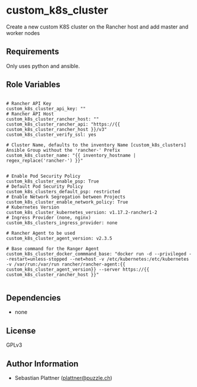 custom_k8s_cluster
==================

Create a new custom K8S cluster on the Rancher host and add master and worker nodes

Requirements
------------

Only uses python and ansible.


Role Variables
--------------

```

# Rancher API Key
custom_k8s_cluster_api_key: ""
# Rancher API Host
custom_k8s_cluster_rancher_host: ""
custom_k8s_cluster_rancher_api: "https://{{ custom_k8s_cluster_rancher_host }}/v3"
custom_k8s_cluster_verify_ssl: yes

# Cluster Name, defaults to the inventory Name [custom_k8s_clusters] Ansible Group without the 'rancher-' Prefix
custom_k8s_cluster_name: "{{ inventory_hostname | regex_replace('rancher-') }}"


# Enable Pod Security Policy
custom_k8s_cluster_enable_psp: True
# Default Pod Security Policy
custom_k8s_clusters_default_psp: restricted
# Enable Network Segregation between Projects
custom_k8s_cluster_enable_network_policy: True
# Kubernetes Version
custom_k8s_cluster_kubernetes_version: v1.17.2-rancher1-2
# Ingress Provider (none, nginx)
custom_k8s_clusters_ingress_provider: none

# Rancher Agent to be used
custom_k8s_cluster_agent_version: v2.3.5

# Base command for the Ranger Agent
custom_k8s_cluster_docker_commmand_base: "docker run -d --privileged --restart=unless-stopped --net=host -v /etc/kubernetes:/etc/kubernetes -v /var/run:/var/run rancher/rancher-agent:{{ custom_k8s_cluster_agent_version}} --server https://{{ custom_k8s_cluster_rancher_host }}"


```

Dependencies
------------

* none

License
-------

GPLv3

Author Information
------------------

* Sebastian Plattner (plattner@puzzle.ch)
